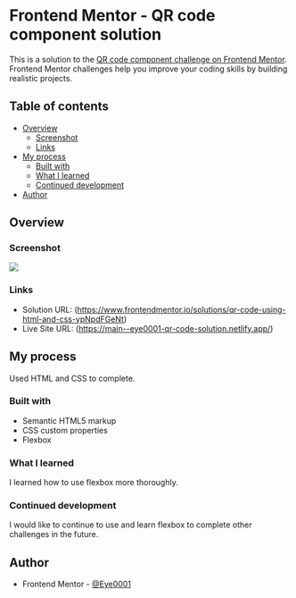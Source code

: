 # Frontend Mentor - QR code component solution

This is a solution to the [QR code component challenge on Frontend Mentor](https://www.frontendmentor.io/challenges/qr-code-component-iux_sIO_H). Frontend Mentor challenges help you improve your coding skills by building realistic projects. 

## Table of contents

- [Overview](#overview)
  - [Screenshot](#screenshot)
  - [Links](#links)
- [My process](#my-process)
  - [Built with](#built-with)
  - [What I learned](#what-i-learned)
  - [Continued development](#continued-development)
- [Author](#author)


## Overview

### Screenshot

![](./screenshot.jpg)




### Links

- Solution URL: (https://www.frontendmentor.io/solutions/qr-code-using-html-and-css-ypNpdFGeNt)
- Live Site URL: (https://main--eye0001-qr-code-solution.netlify.app/)

## My process

  Used HTML and CSS to complete.

### Built with

- Semantic HTML5 markup
- CSS custom properties
- Flexbox

### What I learned

I learned how to use flexbox more thoroughly.

### Continued development

  I would like to continue to use and learn flexbox to complete other challenges in the future.

## Author

- Frontend Mentor - [@Eye0001](https://www.frontendmentor.io/profile/Eye0001)

